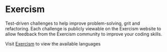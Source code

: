 # Exercism

Test-driven challenges to help improve problem-solving, grit and refactoring. Each challenge is publicly viewable on the Exercism website to allow feedback from the Exercism community to improve your coding skills.

Visit [Exercism](http://exercism.io/) to view the available languages